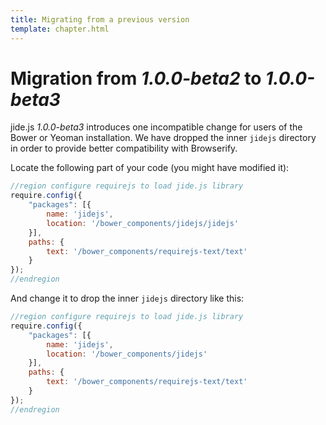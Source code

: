 ```yaml
---
title: Migrating from a previous version
template: chapter.html
---
```


# Migration from *1.0.0-beta2* to *1.0.0-beta3*

jide.js *1.0.0-beta3* introduces one incompatible change for users of the Bower or Yeoman installation.
We have dropped the inner `jidejs` directory in order to provide better compatibility with Browserify.

Locate the following part of your code (you might have modified it):

```javascript
//region configure requirejs to load jide.js library
require.config({
    "packages": [{
        name: 'jidejs',
        location: '/bower_components/jidejs/jidejs'
    }],
    paths: {
        text: '/bower_components/requirejs-text/text'
    }
});
//endregion
```

And change it to drop the inner `jidejs` directory like this:

```javascript
//region configure requirejs to load jide.js library
require.config({
    "packages": [{
        name: 'jidejs',
        location: '/bower_components/jidejs'
    }],
    paths: {
        text: '/bower_components/requirejs-text/text'
    }
});
//endregion
```